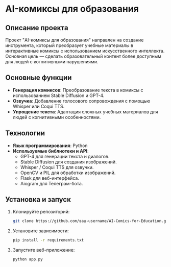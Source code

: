 # AI-комиксы для образования

## Описание проекта
Проект "AI-комиксы для образования" направлен на создание инструмента, который преобразует учебные материалы в интерактивные комиксы с использованием искусственного интеллекта. Основная цель — сделать образовательный контент более доступным для людей с когнитивными нарушениями.

## Основные функции
- **Генерация комиксов**: Преобразование текста в комиксы с использованием Stable Diffusion и GPT-4.
- **Озвучка**: Добавление голосового сопровождения с помощью Whisper или Coqui TTS.
- **Упрощение текста**: Адаптация сложных учебных материалов для людей с когнитивными особенностями.

## Технологии
- **Язык программирования**: Python
- **Используемые библиотеки и API**:
  - GPT-4 для генерации текста и диалогов.
  - Stable Diffusion для создания изображений.
  - Whisper / Coqui TTS для озвучки.
  - OpenCV и PIL для обработки изображений.
  - Flask для веб-интерфейса.
  - Aiogram для Телеграм-бота.

## Установка и запуск
1. Клонируйте репозиторий:
   ```bash
   git clone https://github.com/ваш-username/AI-Comics-for-Education.git

2. Установите зависимости:
   ```bash
   pip install -r requirements.txt
   
3. Запустите веб-приложение:
   ```bash
   python app.py 
   
